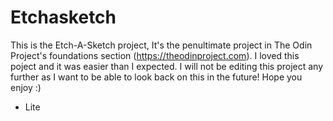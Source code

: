 # Etchasketch
This is the Etch-A-Sketch project, It's the penultimate project in The Odin Project's foundations section (https://theodinproject.com). I loved this poject and it was
easier than I expected. I will not be editing this project any further as I want to be able to look back on this in the future! Hope you enjoy :)

- Lite
